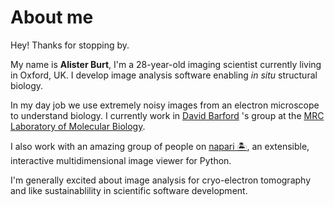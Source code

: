 # About me

Hey! Thanks for stopping by.

My name is **Alister Burt**, I'm a 28-year-old imaging scientist currently
living in Oxford, UK. I develop image analysis software enabling *in situ*
structural biology.

In my day job we use extremely noisy images
from an electron microscope to understand biology. I currently work in
[David Barford](https://www2.mrc-lmb.cam.ac.uk/group-leaders/a-to-g/david-barford/)
's group at the
[MRC Laboratory of Molecular Biology](https://www2.mrc-lmb.cam.ac.uk/).

I also work with an amazing group of people on
[napari 🏝️](https://napari.org/),
an extensible, interactive multidimensional image viewer for Python.

I'm generally excited about image analysis for cryo-electron tomography and
like sustainablility in scientific software development.
